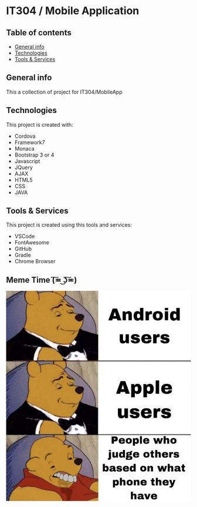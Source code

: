 # IT304 / Mobile Application

## Table of contents
* [General info](#general-info)
* [Technologies](#technologies)
* [Tools & Services](#Tools-&-Services)

## General info
This a collection of project for IT304/MobileApp
	
## Technologies
This project is created with:
* Cordova
* Framework7
* Monaca
* Bootstrap 3 or 4
* Javascript
* JQuery
* AJAX
* HTML5
* CSS
* JAVA
	
## Tools & Services
This project is created using this tools and services:
* VSCode
* FontAwesome
* GitHub
* Gradle
* Chrome Browser

## Meme Time (͠≖ ͜ʖ͠≖)
![LOL](./t9n1peqgw6751.jpg)
